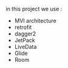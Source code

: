 in this project we use :

- MVI architecture
- retrofit
- dagger2
- JetPack
- LiveData
- Glide
- Room

